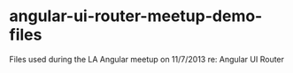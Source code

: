 angular-ui-router-meetup-demo-files
===================================

Files used during the LA Angular meetup on 11/7/2013 re: Angular UI Router
